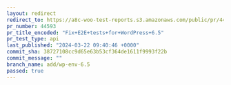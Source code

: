 ```yaml
---
layout: redirect
redirect_to: https://a8c-woo-test-reports.s3.amazonaws.com/public/pr/44593/api/index.html
pr_number: 44593
pr_title_encoded: "Fix+E2E+tests+for+WordPress+6.5"
pr_test_type: api
last_published: "2024-03-22 09:40:46 +0000"
commit_sha: 38727108cc9d65e63b53cf364de1611f9993f22b
commit_message: ""
branch_name: add/wp-env-6.5
passed: true
---
```

